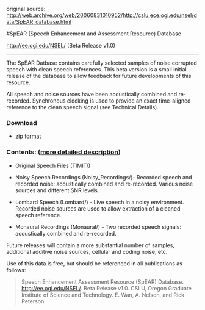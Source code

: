 original source: http://web.archive.org/web/20060831010952/http://cslu.ece.ogi.edu/nsel/data/SpEAR_database.html

#SpEAR (Speech Enhancement and Assessment Resource) Database    
   
http://ee.ogi.edu/NSEL/     (Beta Release v1.0) 


---

The SpEAR Datbase contains carefully selected samples of noise
corrupted speech with clean speech references. This beta version is a
small initial release of the database to allow feedback for future
developments of this resource.

All speech and noise sources have been acoustically combined and
re-recorded.  Synchronous clocking is used to provide an exact
time-aligned reference to the clean speech signal (see Technical
Details).

### Download

- [zip format](https://github.com/dingzeyuli/SpEAR-speech-database/archive/master.zip)

### Contents: ([more detailed description](./details.md))

- Original Speech Files (TIMIT/)

- Noisy Speech Recordings (Noisy_Recordings/)- Recorded speech and
recorded noise: acoustically combined and re-recorded. Various noise
sources and different SNR levels.

- Lombard Speech (Lombard/) - Live speech in a noisy
environment. Recorded noise sources are used to allow extraction of a
cleaned speech reference.

- Monaural Recordings (Monaural/) - Two recorded speech signals:
acoustically combined and re-recorded.

Future releases will contain a more substantial number of samples,
additional additive noise sources, cellular and coding noise, etc.

Use of this data is free, but should be referenced in all publications
as follows:

> Speech Enhancement Assessment Resource (SpEAR) Database.
> http://ee.ogi.edu/NSEL/. Beta Release v1.0. CSLU, Oregon Graduate
> Institute of Science and Technology. E. Wan, A. Nelson, and Rick Peterson. 



